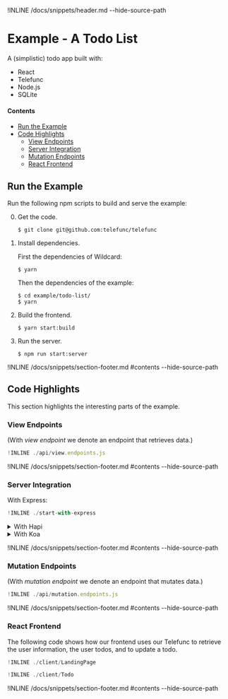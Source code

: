!INLINE /docs/snippets/header.md --hide-source-path
&nbsp;

# Example - A Todo List

A (simplistic) todo app built with:
 - React
 - Telefunc
 - Node.js
 - SQLite

#### Contents

- [Run the Example](#run-the-example)
- [Code Highlights](#code-highlights)
  - [View Endpoints](#view-endpoints)
  - [Server Integration](#server-integration)
  - [Mutation Endpoints](#mutation-endpoints)
  - [React Frontend](#react-frontend)

## Run the Example

Run the following npm scripts to build and serve the example:

0. Get the code.

   ~~~shell
   $ git clone git@github.com:telefunc/telefunc
   ~~~

1. Install dependencies.

   First the dependencies of Wildcard:
   ~~~shell
   $ yarn
   ~~~

   Then the dependencies of the example:
   ~~~shell
   $ cd example/todo-list/
   $ yarn
   ~~~

2. Build the frontend.

   ~~~shell
   $ yarn start:build
   ~~~

3. Run the server.

   ~~~shell
   $ npm run start:server
   ~~~

!INLINE /docs/snippets/section-footer.md #contents --hide-source-path


## Code Highlights

This section highlights the interesting parts of the example.

### View Endpoints

(With *view endpoint* we denote an endpoint that retrieves data.)

~~~js
!INLINE ./api/view.endpoints.js
~~~

!INLINE /docs/snippets/section-footer.md #contents --hide-source-path

### Server Integration

With Express:

~~~js
!INLINE ./start-with-express
~~~

<details>
<summary>
With Hapi
</summary>

~~~js
!INLINE ./start-with-hapi
~~~
</details>

<details>
<summary>
With Koa
</summary>

~~~js
!INLINE ./start-with-koa
~~~
</details>


!INLINE /docs/snippets/section-footer.md #contents --hide-source-path

### Mutation Endpoints

(With *mutation endpoint* we denote an endpoint that mutates data.)

~~~js
!INLINE ./api/mutation.endpoints.js
~~~

!INLINE /docs/snippets/section-footer.md #contents --hide-source-path

### React Frontend

The following code shows how our frontend
uses our Telefunc to retrieve the user information,
the user todos,
and to update a todo.

~~~js
!INLINE ./client/LandingPage
~~~

~~~js
!INLINE ./client/Todo
~~~

!INLINE /docs/snippets/section-footer.md #contents --hide-source-path
